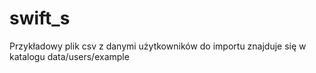 # swift_s
Przykładowy plik csv z danymi użytkowników do importu znajduje się w katalogu data/users/example
